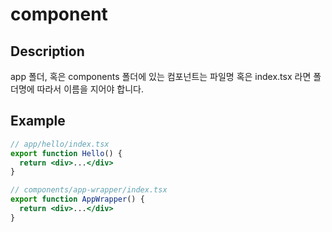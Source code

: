 # component

## Description

app 폴더, 혹은 components 폴더에 있는 컴포넌트는 파일명 혹은 index.tsx 라면 폴더명에 따라서 이름을 지어야 합니다.

## Example

```jsx
// app/hello/index.tsx
export function Hello() {
  return <div>...</div>
}
```

```jsx
// components/app-wrapper/index.tsx
export function AppWrapper() {
  return <div>...</div>
}
```
